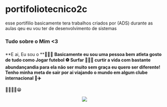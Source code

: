 # portifoliotecnico2c
esse portifilio basicamente tera trabalhos criados por (ADS) durante as aulas qeu eu vou ter de desenvolvimento de sistemas
### Tudo sobre o Mim <3 <h3>
 **E ai, Eu sou o  **🙋🏿‍♂️ 
 **Basicamente eu sou uma pessoa bem atleta gosto de tudo como Jogar futebol ⚽️ Surfar 🏄🏼‍♂️  curtir a vida com bastante abundançandia para ela não ser muito sem graça eu quero ser diferente! 
 Tenho minha meta de sair por ai viajando o mundo em algum clube internacional 🏿‍✈️**
 
 ✌🏿🤙🏿😁
  
  <div align="center">

<a href="https://www.instagram.com/ggomesjc_/" target="_blank"><img src="https://img.shields.io/badge/-Instagram-%23E4405F?style=for-the-badge&logo=instagram&logoColor=white" target="_blank"></a>

 

